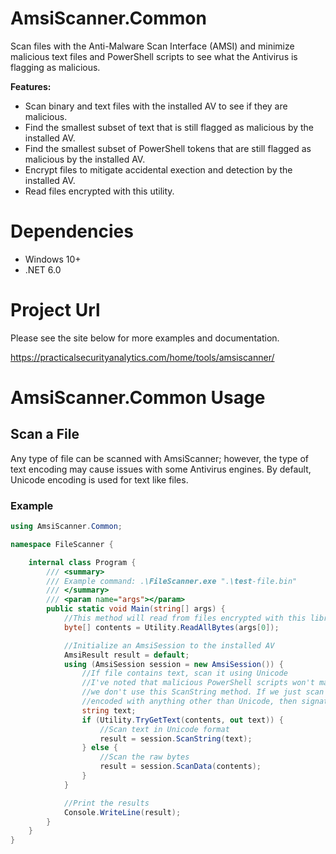 # AmsiScanner.Common

Scan files with the Anti-Malware Scan Interface (AMSI) and minimize malicious text files and PowerShell scripts to see what the Antivirus is flagging as malicious.

**Features:**
- Scan binary and text files with the installed AV to see if they are malicious.
- Find the smallest subset of text that is still flagged as malicious by the installed AV.
- Find the smallest subset of PowerShell tokens that are still flagged as malicious by the installed AV.
- Encrypt files to mitigate accidental exection and detection by the installed AV.
- Read files encrypted with this utility.

# Dependencies

- Windows 10+
- .NET 6.0

# Project Url

Please see the site below for more examples and documentation.

https://practicalsecurityanalytics.com/home/tools/amsiscanner/

# AmsiScanner.Common Usage

## Scan a File

Any type of file can be scanned with AmsiScanner; however, the type of text encoding may cause issues with some Antivirus engines. By default, Unicode encoding is used for text like files.

### Example

```csharp
using AmsiScanner.Common;

namespace FileScanner {

    internal class Program {
        /// <summary>
        /// Example command: .\FileScanner.exe ".\test-file.bin"
        /// </summary>
        /// <param name="args"></param>
        public static void Main(string[] args) {
            //This method will read from files encrypted with this library, single files in a zip file, or plain files
            byte[] contents = Utility.ReadAllBytes(args[0]);

            //Initialize an AmsiSession to the installed AV
            AmsiResult result = default;
            using (AmsiSession session = new AmsiSession()) {
                //If file contains text, scan it using Unicode
                //I've noted that malicious PowerShell scripts won't match Windows Defender signatures
                //we don't use this ScanString method. If we just scan the raw bytes, then if the file was
                //encoded with anything other than Unicode, then signatures will not match.
                string text;
                if (Utility.TryGetText(contents, out text)) {
                    //Scan text in Unicode format
                    result = session.ScanString(text);
                } else {
                    //Scan the raw bytes
                    result = session.ScanData(contents);
                }
            }

            //Print the results
            Console.WriteLine(result);
        }
    }
}
```